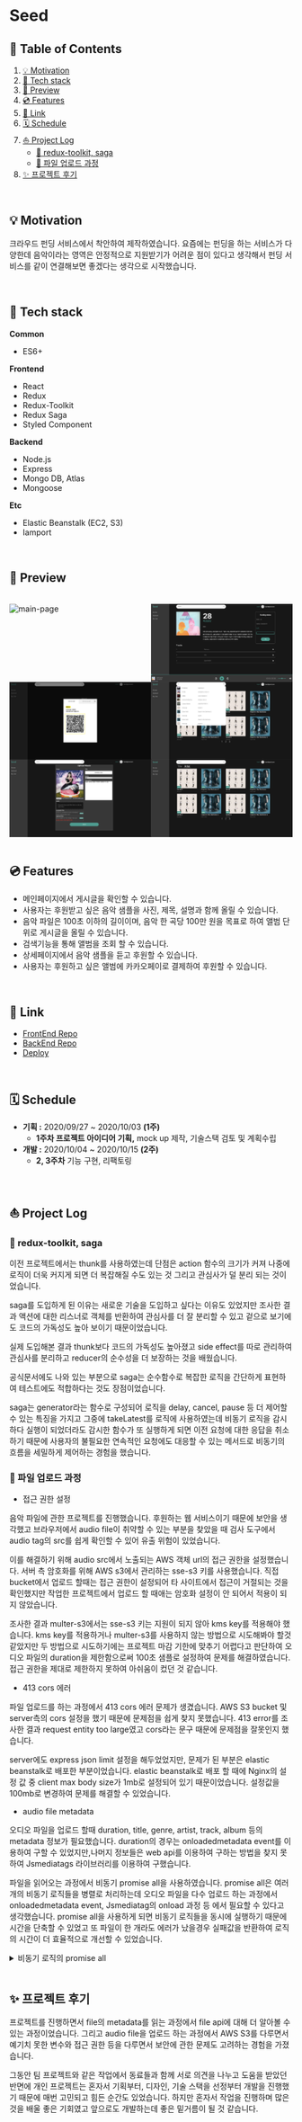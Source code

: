 # Seed

## 🎯 Table of Contents

1. [💡 Motivation](#-Motivation)
2. [🔨 Tech stack](#-Tech-stack)
3. [🔎 Preview](#-Preview)
4. [💿 Features](#-Features)
5. [🛫 Link](#-Link)
6. [🗓 Schedule](#-Schedule)
7. [⛵️ Project Log](#-Project-Log)
    - [🔅 redux-toolkit, saga](#-redux-toolkit,-saga)
    - [🔅 파일 업로드 과정](#-파일-업로드-과정)
8. [✨ 프로젝트 후기](#-프로젝트-후기)

<br>

## 💡 Motivation

크라우드 펀딩 서비스에서 착안하여 제작하였습니다. 요즘에는 펀딩을 하는 서비스가 다양한데 음악이라는 영역은 안정적으로 지원받기가 어려운 점이 있다고 생각해서 펀딩 서비스를 같이 연결해보면 좋겠다는 생각으로 시작했습니다.

<br>

## 🔨 Tech stack

**Common**

- ES6+

**Frontend**

- React
- Redux
- Redux-Toolkit
- Redux Saga
- Styled Component

**Backend**

- Node.js
- Express
- Mongo DB, Atlas
- Mongoose

**Etc**

- Elastic Beanstalk (EC2, S3)
- Iamport

<br>

## 🔎 Preview

<br>

<div style="display: flex; flex-wrap: wrap">
  <img src="./src/assets/main page.png" alt="main-page" style="width: 50%;" />
  <img src="./src/assets/detail page.png" alt="detail-page" style="width: 50%;" />
  <img src="./src/assets/payment.png" alt="payment" style="width: 50%;" />
  <img src="./src/assets/search preview.png" alt="search-preview" style="width: 50%;" />
  <img src="./src/assets/upload page.png" alt="upload-page" style="width: 50%;" />
  <img src="./src/assets/search result.png" alt="search result" style="width: 50%;" />
</div>

<br>

## 💿 Features
- 메인페이지에서 게시글을 확인할 수 있습니다.
- 사용자는 후원받고 싶은 음악 샘플을 사진, 제목, 설명과 함께 올릴 수 있습니다.
- 음악 파일은 100초 이하의 길이이며, 음악 한 곡당 100만 원을 목표로 하여 앨범 단위로 게시글을 올릴 수 있습니다.
- 검색기능을 통해 앨범을 조회 할 수 있습니다.
- 상세페이지에서 음악 샘플을 듣고 후원할 수 있습니다.
- 사용자는 후원하고 싶은 앨범에 카카오페이로 결제하여 후원할 수 있습니다.

<br>

## 🛫 Link
- [FrontEnd Repo](https://github.com/Seed-751/Seed-client)
- [BackEnd Repo](https://github.com/Seed-751/Seed-server)
- [Deploy](https://seed751.live/)

<br>

## 🗓 Schedule

- **기획 :** 2020/09/27 ~ 2020/10/03 **(1주)**
    - **1주차 프로젝트 아이디어 기획,** mock up 제작, 기술스택 검토 및 계획수립
- **개발 :** 2020/10/04 ~ 2020/10/15 **(2주)**
    - **2, 3주차** 기능 구현, 리팩토링

<br>

## ⛵️ Project Log

### 🔅 redux-toolkit, saga

이전 프로젝트에서는 thunk를 사용하였는데 단점은 action 함수의 크기가 커져 나중에 로직이 더욱 커지게 되면 더 복잡해질 수도 있는 것 그리고 관심사가 덜 분리 되는 것이었습니다.

saga를 도입하게 된 이유는 새로운 기술을 도입하고 싶다는 이유도 있었지만 조사한 결과 액션에 대한 리스너로 객체를 반환하여 관심사를 더 잘 분리할 수 있고 겉으로 보기에도 코드의 가독성도 높아 보이기 때문이었습니다.

실제 도입해본 결과 thunk보다 코드의 가독성도 높아졌고 side effect를 따로 관리하여 관심사를 분리하고 reducer의 순수성을 더 보장하는 것을 배웠습니다.

공식문서에도 나와 있는 부분으로 saga는 순수함수로 복잡한 로직을 간단하게 표현하여 테스트에도 적합하다는 것도 장점이었습니다.

saga는 generator라는 함수로 구성되어 로직을 delay, cancel, pause 등 더 제어할수 있는 특징을 가지고 그중에 takeLatest를 로직에 사용하였는데 비동기 로직을 감시하다 실행이 되었더라도 감시한 함수가 또 실행하게 되면 이전 요청에 대한 응답을 취소하기 때문에 사용자의 불필요한 연속적인 요청에도 대응할 수 있는 메서드로 비동기의 흐름을 세밀하게 제어하는 경험을 했습니다.

### 🔅 파일 업로드 과정

- 접근 권한 설정

음악 파일에 관한 프로젝트를 진행했습니다. 후원하는 웹 서비스이기 때문에 보안을 생각했고 브라우저에서 audio file이 취약할 수 있는 부분을 찾았을 때 검사 도구에서 audio tag의 src를 쉽게 확인할 수 있어 유출 위험이 있었습니다.

이를 해결하기 위해 audio src에서 노출되는 AWS 객체 url의 접근 권한을 설정했습니다. 서버 측 암호화를 위해 AWS s3에서 관리하는 sse-s3 키를 사용했습니다. 직접 bucket에서 업로드 할때는 접근 권한이 설정되어 타 사이트에서 접근이 거절되는 것을 확인했지만 작업한 프로젝트에서 업로드 할 때애는 암호화 설정이 안 되어서 적용이 되지 않았습니다.

조사한 결과 multer-s3에서는 sse-s3 키는 지원이 되지 않아 kms key를 적용해야 했습니다. kms key를 적용하거나 multer-s3를 사용하지 않는 방법으로 시도해봐야 할것 같았지만 두 방법으로 시도하기에는 프로젝트 마감 기한에 맞추기 어렵다고 판단하여 오디오 파일의 duration을 제한함으로써 100초 샘플로 설정하여 문제를 해결하였습니다. 접근 권한을 제대로 제한하지 못하여 아쉬움이 컸던 것 같습니다.

- 413 cors 에러

파일 업로드를 하는 과정에서 413 cors 에러 문제가 생겼습니다. AWS S3 bucket 및 server측의 cors 설정을 했기 때문에 문제점을 쉽게 찾지 못했습니다. 413 error를 조사한 결과 request entity too large였고 cors라는 문구 때문에 문제점을 잘못인지 했습니다.

server에도 express json limit 설정을 해두었었지만, 문제가 된 부분은 elastic beanstalk로 배포한 부분이었습니다. elastic beanstalk로 배포 할 때에 Nginx의 설정 값 중 client max body size가 1mb로 설정되어 있기 때문이었습니다. 설정값을 100mb로 변경하여 문제를 해결할 수 있었습니다.

- audio file metadata

오디오 파일을 업로드 할때 duration, title, genre, artist, track, album 등의 metadata 정보가 필요했습니다. duration의 경우는 onloadedmetadata event를 이용하여 구할 수 있었지만,나머지 정보들은 web api를 이용하여 구하는 방법을 찾지 못하여 Jsmediatags 라이브러리를 이용하여 구했습니다.

파일을 읽어오는 과정에서 비동기 promise all을 사용하였습니다. promise all은 여러개의 비동기 로직들을 병렬로 처리하는데 오디오 파일을 다수 업로드 하는 과정에서 onloadedmetadata event, Jsmediatag의 onload 과정 등 에서 필요할 수 있다고 생각했습니다. promise all을 사용하게 되면 비동기 로직들을 동시에 실행하기 때문에 시간을 단축할 수 있었고 또 파일이 한 개라도 에러가 났을경우 실패값을 반환하여 로직의 시간이 더 효율적으로 개선할 수 있었습니다.


<details>
<summary>비동기 로직의 promise all</summary>

```js
// accepted files validation

const validateAcceptedFiles = await Promise.all(acceptedFiles.map((file) => {
  return validateAudio(file);
}));

// audio file validation method

async function validateAudio(file) {
...
  const metadataResult = await validateMetaData(file);
...
}

// metadata validation method

function validateMetaData(file) {
  return new Promise((resolve) => {
    jsmediatags.read(file, {
      onSuccess: function (tag) {
        const { title, album, track, genre, artist } = tag.tags;

        const errorMessage = [];

        if (!album) {
          errorMessage.push({ message: ERROR.inputMetaAlbum });
        }
        ...

        if (!errorMessage.length) {
          return resolve(null);
        }
        ...
    });
  });
}

```
</details>

<br>

## ✨ 프로젝트 후기
프로젝트를 진행하면서 file의 metadata를 읽는 과정에서 file api에 대해 더 알아볼 수 있는 과정이었습니다. 그리고 audio file을 업로드 하는 과정에서 AWS S3를 다루면서 예기치 못한 변수와 접근 권한 등을 다루면서 보안에 관한 문제도 고려하는 경험을 가졌습니다.

그동안 팀 프로젝트와 같은 작업에서 동료들과 함께 서로 의견을 나누고 도움을 받았던 반면에 개인 프로젝트는 혼자서 기획부터, 디자인, 기술 스택을 선정부터 개발을 진행했기 때문에 매번 고민되고 힘든 순간도 있었습니다. 하지만 혼자서 작업을 진행하며 많은 것을 배울 좋은 기회였고 앞으로도 개발하는데 좋은 밑거름이 될 것 같습니다.
